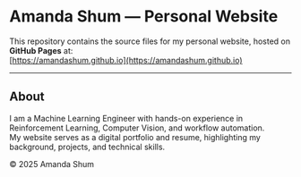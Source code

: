 # Amanda Shum — Personal Website

This repository contains the source files for my personal website, hosted on **GitHub Pages** at:  
[https://amandashum.github.io](https://amandashum.github.io)

---

## About
I am a Machine Learning Engineer with hands-on experience in Reinforcement Learning, Computer Vision, and workflow automation.  
My website serves as a digital portfolio and resume, highlighting my background, projects, and technical skills.


© 2025 Amanda Shum
